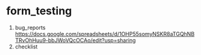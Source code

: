 # form_testing
1. bug_reports https://docs.google.com/spreadsheets/d/1OHP55somyNSKR8aTGQhNBTRvOhHuu9-bbJWoVQcOCAo/edit?usp=sharing
2. checklist
